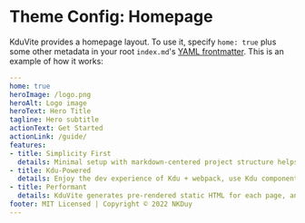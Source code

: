 # Theme Config: Homepage

KduVite provides a homepage layout. To use it, specify `home: true` plus some other metadata in your root `index.md`'s [YAML frontmatter](../guide/frontmatter). This is an example of how it works:

```yaml
---
home: true
heroImage: /logo.png
heroAlt: Logo image
heroText: Hero Title
tagline: Hero subtitle
actionText: Get Started
actionLink: /guide/
features:
- title: Simplicity First
  details: Minimal setup with markdown-centered project structure helps you focus on writing.
- title: Kdu-Powered
  details: Enjoy the dev experience of Kdu + webpack, use Kdu components in markdown, and develop custom themes with Kdu.
- title: Performant
  details: KduVite generates pre-rendered static HTML for each page, and runs as an SPA once a page is loaded.
footer: MIT Licensed | Copyright © 2022 NKDuy
---
```
